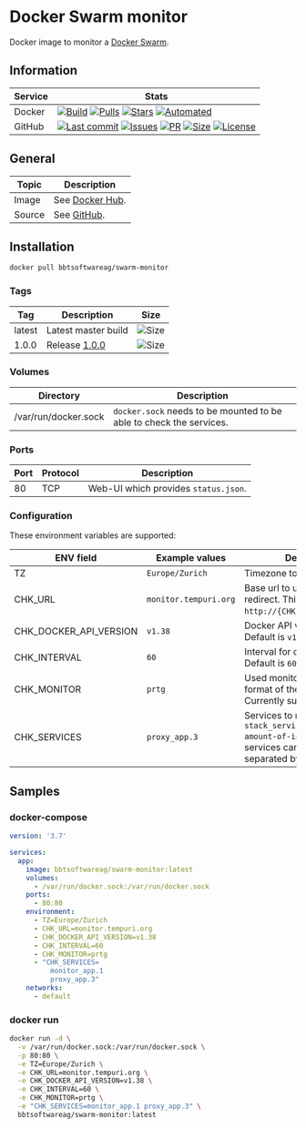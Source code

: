 # Docker Swarm monitor

Docker image to monitor a [Docker Swarm](https://docs.docker.com/engine/swarm/).

## Information

| Service | Stats                                                                                     |
|---------|-------------------------------------------------------------------------------------------|
| Docker  | [![Build](https://img.shields.io/docker/cloud/build/bbtsoftwareag/swarm-monitor.svg?style=flat-square)](https://hub.docker.com/r/bbtsoftwareag/swarm-monitor/builds) [![Pulls](https://img.shields.io/docker/pulls/bbtsoftwareag/swarm-monitor.svg?style=flat-square)](https://hub.docker.com/r/bbtsoftwareag/swarm-monitor) [![Stars](https://img.shields.io/docker/stars/bbtsoftwareag/swarm-monitor.svg?style=flat-square)](https://hub.docker.com/r/bbtsoftwareag/swarm-monitor) [![Automated](https://img.shields.io/docker/cloud/automated/bbtsoftwareag/swarm-monitor.svg?style=flat-square)](https://hub.docker.com/r/bbtsoftwareag/swarm-monitor/builds) |
| GitHub  | [![Last commit](https://img.shields.io/github/last-commit/bbtsoftware/docker-swarm-monitor.svg?style=flat-square)](https://github.com/bbtsoftware/docker-swarm-monitor/commits/master) [![Issues](https://img.shields.io/github/issues-raw/bbtsoftware/docker-swarm-monitor.svg?style=flat-square)](https://github.com/bbtsoftware/docker-warm-monitor/issues) [![PR](https://img.shields.io/github/issues-pr-raw/bbtsoftware/docker-swarm-monitor.svg?style=flat-square)](https://github.com/bbtsoftware/docker-swarm-monitor/pulls) [![Size](https://img.shields.io/github/repo-size/bbtsoftware/docker-swarm-monitor.svg?style=flat-square)](https://github.com/bbtsoftware/docker-swarm-monitor/) [![License](https://img.shields.io/badge/license-MIT-blue.svg?style=flat-square)](https://github.com/bbtsoftware/docker-swarm-monitor/blob/master/LICENSE) |

## General

| Topic  | Description                                                             |
|--------|-------------------------------------------------------------------------|
| Image  | See [Docker Hub](https://hub.docker.com/r/bbtsoftwareag/swarm-monitor). |
| Source | See [GitHub](https://github.com/bbtsoftware/docker-swarm-monitor).      |

## Installation

```sh
docker pull bbtsoftwareag/swarm-monitor
```

### Tags

| Tag    | Description                                                                             | Size                                                                                                                   |
|--------|-----------------------------------------------------------------------------------------|------------------------------------------------------------------------------------------------------------------------|
| latest | Latest master build                                                                     | ![Size](https://shields.beevelop.com/docker/image/image-size/bbtsoftwareag/swarm-monitor/latest.svg?style=flat-square) |
| 1.0.0  | Release [1.0.0](https://github.com/bbtsoftware/docker-swarm-monitor/releases/tag/1.0.0) | ![Size](https://shields.beevelop.com/docker/image/image-size/bbtsoftwareag/swarm-monitor/1.0.0.svg?style=flat-square)  |

### Volumes

| Directory            | Description                                                         |
|----------------------|---------------------------------------------------------------------|
| /var/run/docker.sock | `docker.sock` needs to be mounted to be able to check the services. |

### Ports

| Port | Protocol | Description                          |
|------|----------|--------------------------------------|
|   80 | TCP      | Web-UI which provides `status.json`. |

### Configuration

These environment variables are supported:

| ENV field              | Example values        | Description                                                                                                                       |
|------------------------|-----------------------|-----------------------------------------------------------------------------------------------------------------------------------|
| TZ                     | `Europe/Zurich`       | Timezone to set.                                                                                                                  |
| CHK_URL                | `monitor.tempuri.org` | Base url to use for nginx redirect. This will be set to `http://{CHK_URL}/status.json`.                                           |
| CHK_DOCKER_API_VERSION | `v1.38`               | Docker API version to use. Default is `v1.38`.                                                                                    |
| CHK_INTERVAL           | `60`                  | Interval for check in seconds. Default is `60`.                                                                                   |
| CHK_MONITOR            | `prtg`                | Used monitoring. Defines the format of the `status.json`. Currently supported is `prtg`.                                          |
| CHK_SERVICES           | `proxy_app.3`         | Services to monitor. Format is `stack_service.expected-amount-of-instances`. Multiple services can be defined separated by space. |

## Samples

### docker-compose

```yaml
version: '3.7'

services:
  app:
    image: bbtsoftwareag/swarm-monitor:latest
    volumes:
      - /var/run/docker.sock:/var/run/docker.sock
    ports:
      - 80:80
    environment:
      - TZ=Europe/Zurich
      - CHK_URL=monitor.tempuri.org
      - CHK_DOCKER_API_VERSION=v1.38
      - CHK_INTERVAL=60
      - CHK_MONITOR=prtg
      - "CHK_SERVICES=
          monitor_app.1
          proxy_app.3"
    networks:
      - default
```

### docker run

```sh
docker run -d \
  -v /var/run/docker.sock:/var/run/docker.sock \
  -p 80:80 \
  -e TZ=Europe/Zurich \
  -e CHK_URL=monitor.tempuri.org \
  -e CHK_DOCKER_API_VERSION=v1.38 \
  -e CHK_INTERVAL=60 \
  -e CHK_MONITOR=prtg \
  -e "CHK_SERVICES=monitor_app.1 proxy_app.3" \
  bbtsoftwareag/swarm-monitor:latest
```